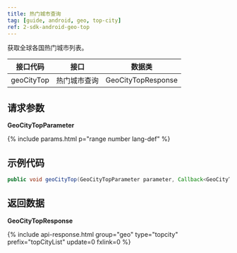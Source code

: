 ```yaml
---
title: 热门城市查询
tag: [guide, android, geo, top-city]
ref: 2-sdk-android-geo-top
---
```


获取全球各国热门城市列表。

| 接口代码| 接口           | 数据类  |
| ------------ | ------------- | ------- |
| geoCityTop | 热门城市查询  | GeoCityTopResponse |

## 请求参数

**GeoCityTopParameter**

{% include params.html p="range number lang-def" %}

## 示例代码

```java
public void geoCityTop(GeoCityTopParameter parameter, Callback<GeoCityTopResponse> callback);
```

## 返回数据

**GeoCityTopResponse**


{% include api-response.html group="geo" type="topcity"  prefix="topCityList" update=0 fxlink=0 %}

<!-- | 属性            | 说明     | 示例值                   |
| --------------- | -------- | ------------------------ |
| getCode         | 参考[状态码](/docs/resource/status-code/)  | 200  |
| getTopCityList | 城市数据 | List&lt;Location&gt; |
| getRefer         | Refer 数据来源以及数据授权 | Refer  |


**Refer**

| 属性        | 说明        | 类型                | 示例值        |
| ---------- | ----------- | ------------------ | ------------ |
| getSources | 原始数据来源  | List&lt;String&gt; | QWeather     |
| getLicense | 使用许可     | List&lt;String&gt; | QWeather Developers License |


**Location**

| 属性         | 说明                                                                    | 示例值               |
| ------------ | ------------------------------------------------------------- | -------------------- |
| getName      | 地区／城市名称                                                          | 卓资                 |
| getId        | 地区／城市ID                                                            | 101080402            |
| getLon       | 地区／城市经度                                                          | 112.577702           |
| getLat       | 地区／城市纬度                                                          | 40.89576             |
| getAdm2      | 该地区／城市的上级城市                                                  | 乌兰察布             |
| getAdm1      | 该地区／城市所属行政区域                                                | 内蒙古               |
| getCountry   | 该地区／城市所属国家名称                                                | 中国                 |
| getTz        | 该地区／城市所在时区                                                    | Asia/Shanghai       |
| getUtcOffset | 该地区/城市目前与UTC时间偏移的小时数                                    | +08:00               |
| getIsDst     | 该地区/城市是否当前处于夏令时,1 表示当前处于夏令时,0 表示当前不是夏令时      | 0                    |
| getType      | 该地区／城市的属性                                                      | city                 |
| getRank      | 该地区／城市评分                                                        | 10                   |
| getFxLink    | 城市的天气预报网页链接                                                  | https://www.qweather.com/weather/zhuozi-101080402.html |
 -->
